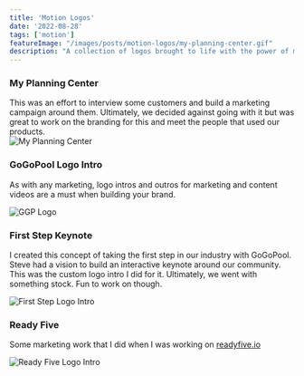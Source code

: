 ```yaml
---
title: 'Motion Logos'
date: '2022-08-28'
tags: ['motion']
featureImage: "/images/posts/motion-logos/my-planning-center.gif"
description: "A collection of logos brought to life with the power of motion"
---
```


### My Planning Center

This was an effort to interview some customers and build a marketing campaign around them. Ultimately, we decided against going with it but was great to work on the branding for this and meet the people that used our products.
<br/>
![My Planning Center](/images/posts/motion-logos/my-planning-center.gif)

### GoGoPool Logo Intro

As with any marketing, logo intros and outros for marketing and content videos are a must when building your brand.

![GGP Logo](/images/posts/motion-logos/ggp-logo-outro.gif)
<br/>


### First Step Keynote

I created this concept of taking the first step in our industry with GoGoPool. Steve had a vision to build an interactive keynote around our community. This was the custom logo intro I did for it. Ultimately, we went with something stock. Fun to work on though.

![First Step Logo Intro](/images/posts/motion-logos/fs-outro.gif)

### Ready Five

Some marketing work that I did when I was working on [readyfive.io](https://readyfive.io)

![Ready Five Logo Intro](/images/posts/motion-logos/rf-logo-outro.gif)

